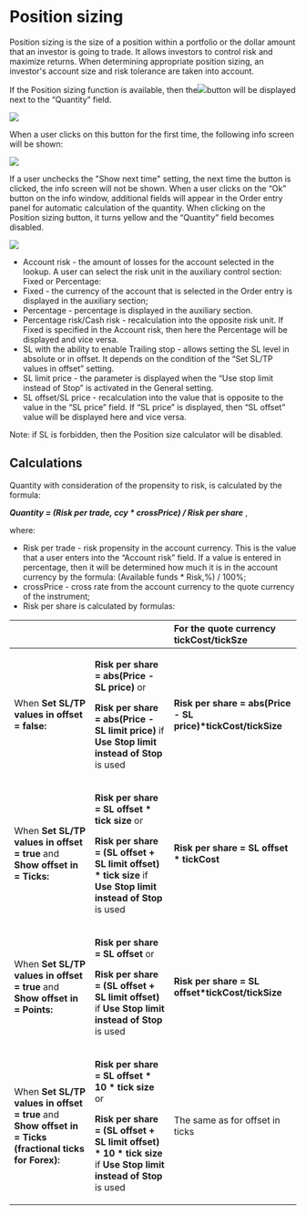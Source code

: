 # Position sizing

Position sizing is the size of a position within a portfolio or the dollar amount that an investor is going to trade. It allows investors to control risk and maximize returns. When determining appropriate position sizing, an investor's account size and risk tolerance are taken into account.

If the Position sizing function is available, then the![](https://lh5.googleusercontent.com/jlJfSOc8B8SveuidJoaDhB8c7H95GoiVembzvYT_MTvtGmiGpz3-Q0VIcIAwoykohfq1QkQGR4ffZhMZkSyVET_5kAJtOXHZaXSKUjAhQ9ExRYhkNjsJHmTjYkEMza1Q9GobYAtR)button will be displayed next to the “Quantity” field.

![](https://lh4.googleusercontent.com/dZZFqsN7e483bdWuUCvwmN9hLMeROtfOyeCA_tnHD2guxvjT0iMw6rwc1ovPhvavbJae3CpixoR5DuJITBc9eYKFTOdUr7zRgYF5CSw4aI7zmX6BtOLAkpNP5i4NXyt2xDXCUZGv)

When a user clicks on this button for the first time, the following info screen will be shown:

![](https://lh6.googleusercontent.com/vPhlys_l9itiVrL2CuRtGRM2mxNfMEe5oMK3h_Eu5-DQ3z7hFqQTG9l2Bo7cDO8gNRtmQcjlRNTVHuFHOxU_6kszMcPib7FCs6jez3VhPv7BXPB9pYai94n_wms8jqEvcce9GICQ)

If a user unchecks the "Show next time" setting, the next time the button is clicked, the info screen will not be shown. When a user clicks on the “Ok” button on the info window, additional fields will appear in the Order entry panel for automatic calculation of the quantity. When clicking on the Position sizing button, it turns yellow and the “Quantity” field becomes disabled.

![](https://lh4.googleusercontent.com/W_AEvXlCcs3XT9DWxn57-H-tFFZh9NqQl2xwRmF0CllxpZP3chlFCioTtxMFsP4vLzAg97Pv9evI4yAYzg4JjXs7JBcODY9UI5FbTrqcqGuKB4uZUfvnCaOWCiDQQ5vFw8jFKN3K)

* Account risk - the amount of losses for the account selected in the lookup. A user can select the risk unit in the auxiliary control section: Fixed or Percentage:
* Fixed - the currency of the account that is selected in the Order entry is displayed in the auxiliary section;
* Percentage - percentage is displayed in the auxiliary section.
* Percentage risk/Cash risk - recalculation into the opposite risk unit. If Fixed is specified in the Account risk, then here the Percentage will be displayed and vice versa.
* SL with the ability to enable Trailing stop - allows setting the SL level in absolute or in offset. It depends on the condition of the “Set SL/TP values in offset” setting.
* SL limit price - the parameter is displayed when the “Use stop limit instead of Stop” is activated in the General setting.
* SL offset/SL price - recalculation into the value that is opposite to the value in the “SL price” field. If “SL price” is displayed, then “SL offset” value will be displayed here and vice versa.

Note: if SL is forbidden, then the Position size calculator will be disabled.

## Calculations

Quantity with consideration of the propensity to risk, is calculated by the formula:

_**Quantity = \(Risk per trade, ccy \* crossPrice\) / Risk per share**_ ,

where:

* Risk per trade - risk propensity in the account currency. This is the value that a user enters into the “Account risk” field. If a value is entered in percentage, then it will be determined how much it is in the account currency by the formula: \(Available funds \* Risk,%\) / 100%;
* crossPrice - cross rate from the account currency to the quote currency of the instrument;
* Risk per share is calculated by formulas:

<table>
  <thead>
    <tr>
      <th style="text-align:left"></th>
      <th style="text-align:left"></th>
      <th style="text-align:left">For the quote currency tickCost/tickSze</th>
    </tr>
  </thead>
  <tbody>
    <tr>
      <td style="text-align:left">When <b>Set SL/TP values in offset = false:</b>
      </td>
      <td style="text-align:left">
        <p><b>Risk per share</b>  <b>=</b>  <b>abs(Price - SL price)</b> or</p>
        <p><b>Risk per share</b>  <b>=</b>  <b>abs(Price - SL limit price)</b> if <b>Use Stop limit instead of Stop</b> is
          used</p>
      </td>
      <td style="text-align:left"><b>Risk per share = abs(Price - SL price)*tickCost/tickSize</b>
      </td>
    </tr>
    <tr>
      <td style="text-align:left">When <b>Set SL/TP values in offset</b>  <b>=</b>  <b>true</b> and <b>Show offset in</b>  <b>=</b>  <b>Ticks:</b>
      </td>
      <td style="text-align:left">
        <p><b>Risk per share</b>  <b>=</b>  <b>SL offset * tick size</b> or</p>
        <p><b>Risk per share</b>  <b>=</b>  <b>(SL offset + SL limit offset) * tick size</b> if <b>Use Stop limit instead of Stop</b> is
          used</p>
      </td>
      <td style="text-align:left"><b>Risk per share = SL offset * tickCost</b>
      </td>
    </tr>
    <tr>
      <td style="text-align:left">When <b>Set SL/TP values in offset</b>  <b>=</b>  <b>true</b> and <b>Show offset in</b>  <b>=</b>  <b>Points:</b>
      </td>
      <td style="text-align:left">
        <p><b>Risk per share</b>  <b>=</b>  <b>SL offset</b> or</p>
        <p><b>Risk per share</b>  <b>=</b>  <b>(SL offset + SL limit offset)</b> if <b>Use Stop limit instead of Stop</b> is
          used</p>
      </td>
      <td style="text-align:left"><b>Risk per share = SL offset*tickCost/tickSize</b>
      </td>
    </tr>
    <tr>
      <td style="text-align:left">When <b>Set SL/TP values in offset</b>  <b>=</b>  <b>true</b> and <b>Show offset in</b>  <b>=</b>  <b>Ticks (fractional ticks for Forex):</b>
      </td>
      <td style="text-align:left">
        <p><b>Risk per share</b>  <b>=</b>  <b>SL offset * 10 * tick size</b> or</p>
        <p><b>Risk per share</b>  <b>=</b>  <b>(SL offset + SL limit offset) * 10 * tick size</b> if <b>Use Stop limit instead of Stop</b> is
          used</p>
      </td>
      <td style="text-align:left">The same as for offset in ticks</td>
    </tr>
  </tbody>
</table>


